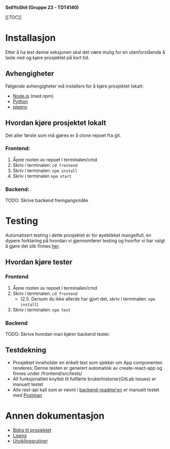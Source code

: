 **SellYoShit (Gruppe 23 - TDT4140)**

[[_TOC_]]

# Installasjon

Etter å ha lest denne seksjonen skal det være mulig for en utenforstående å laste ned og kjøre prosjektet på kort tid.

## Avhengigheter

Følgende avhengigheter må installers for å kjøre prosjektet lokalt:

- [Node.js](https://nodejs.org/en/) (med npm)
- [Python](https://www.python.org/)
- [pipenv](https://pipenv.pypa.io/en/latest/)

## Hvordan kjøre prosjektet lokalt

Det aller første som må gjøres er å clone repoet fra git.

### Frontend:

1. Åpne rooten av repoet i terminalen/cmd
2. Skriv i terminalen: `cd frontend`
3. Skriv i terminalen: `npm install`
4. Skriv i terminalen `npm start`

### Backend:

TODO: Skrive backend fremgangsmåte

# Testing

Automatisert testing i dette prosjektet er for øyeblikket mangelfull, en dypere forklaring på hvordan vi gjennomfører testing og hvorfor vi har valgt å gjøre det slik finnes [her](docs/TESTING.md).

## Hvordan kjøre tester

### Frontend

1. Åpne rooten av repoet i terminalen/cmd
2. Skriv i terminalen: `cd frontend`
   - (2.5. Dersom du ikke allerde har gjort det, skriv i terminalen: `npm install`)
3. Skriv i terminalen: `npm test`

### Backend

TODO: Skrive hvordan man kjører backend tester.

## Testdekning

- Prosjektet inneholder en enkelt test som sjekker om App componenten renderes. Denne testen er generert automatisk av create-react-app og finnes under /frontend/src/tests/
- All funksjonalitet knyttet til fullførte brukerhistorier(GitLab Issues) er manuelt testet
- Alle rest-api kall som er nevnt i [backend-readme'en](backend/README.md) er manuelt testet med [Postman](https://www.postman.com/)

# Annen dokumentasjon

- [Bidra til prosjektet](docs/CONTRIBUTING.md)
- [Lisens](LICENSE.md)
- [Utviklingsrutiner](docs/DEVELOPMENT.md)
